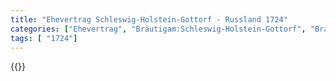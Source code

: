 ```yaml
---
title: "Ehevertrag Schleswig-Holstein-Gottorf - Russland 1724"
categories: ["Ehevertrag", "Bräutigam:Schleswig-Holstein-Gottorf", "Braut: Russland", "Eheschließung vollzogen?:Ja", "verschiedenkonfessionelle Ehe?:Ja", "Dynastie Bräutigam:Oldenburg (Gottorf)", "Akteur Bräutigam:Oldenburg (Gottorf)", "Akteur Braut:Romanow", "Textbezug?:ja", "Ständisch?:ja", "Ratifikation?:nein", "Sonstiges?:nein", "Bräutigam:Schleswig-Holstein-Gottorf", "Braut: Russland"]
tags: [ "1724"]
---
```

<!--more-->
{{<v119>}}